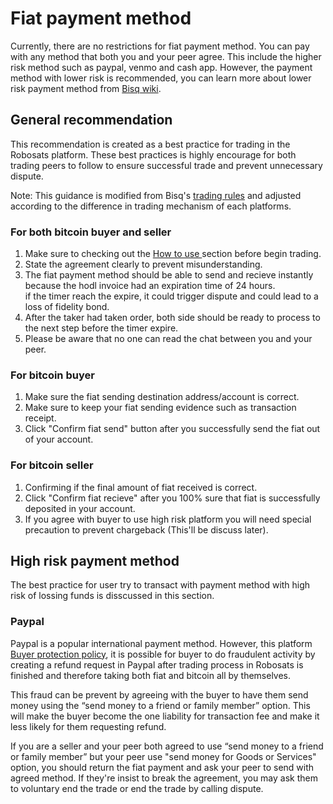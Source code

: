 # Fiat payment method

Currently, there are no restrictions for fiat payment method. You can pay with any method that both you and your peer agree. This include the higher risk method such as paypal, venmo and cash app. However, the payment method with lower risk is recommended, you can learn more about lower risk payment method from <a href =  "https://bisq.wiki/Payment_methods#Payment_method_guides">Bisq wiki</a>.

## General recommendation

This recommendation is created as a best practice for trading in the Robosats platform. These best practices is highly encourage for both trading peers to follow to ensure successful trade and prevent unnecessary dispute.

Note: This guidance is modified from Bisq's <a href="https://bisq.wiki/Trading_rules">trading rules</a> and adjusted according to the difference in trading mechanism of each platforms.

### For both bitcoin buyer and seller

  1. Make sure to checking out the  <a href="https://github.com/Reckless-Satoshi/robosats/blob/main/docs/how-to-use.md">How to use </a>section before begin trading.<br>
  2. State the agreement clearly to prevent misunderstanding.<br>
  3. The fiat payment method should be able to send and recieve instantly because the hodl invoice had an expiration time of 24 hours.<br>
if the timer reach the expire, it could trigger dispute and could lead to a loss of fidelity bond.<br>
  4. After the taker had taken order, both side should be ready to process to the next step before the timer expire.<br>
  5. Please be aware that no one can read the chat between you and your peer.

### For bitcoin buyer

  1. Make sure the fiat sending destination address/account is correct.<br>
  2. Make sure to keep your fiat sending evidence such as transaction receipt.<br>
  3. Click "Confirm fiat send" button after you successfully send the fiat out of your account.<br>

### For bitcoin seller

  1. Confirming if the final amount of fiat received is correct.<br>
  2. Click "Confirm fiat recieve" after you 100% sure that fiat is successfully deposited in your account.<br>
  3. If you agree with buyer to use high risk platform you will need special precaution to prevent chargeback (This'll be discuss later).<br>

## High risk payment method

The best practice for user try to transact with payment method with high risk of lossing funds is disscussed in this section.

### Paypal
Paypal is a popular international payment method. However, this platform <a href="https://www.paypal.com/us/webapps/mpp/ua/buyer-protection">Buyer protection policy</a>, it is possible for buyer to do fraudulent activity by creating a refund request in Paypal after trading process in Robosats is finished and therefore taking both fiat and bitcoin all by themselves. 

This fraud can be prevent by agreeing with the buyer to have them send money using the “send money to a friend or family member” option. This will make the buyer become the one liability for transaction fee and make it less likely for them requesting refund.

If you are a seller and your peer both agreed to use “send money to a friend or family member” but your peer use "send money for Goods or Services" option, you should return the fiat payment and ask your peer to send with agreed method. If they're insist to break the agreement, you may ask them to voluntary end the trade or end the trade by calling dispute.
